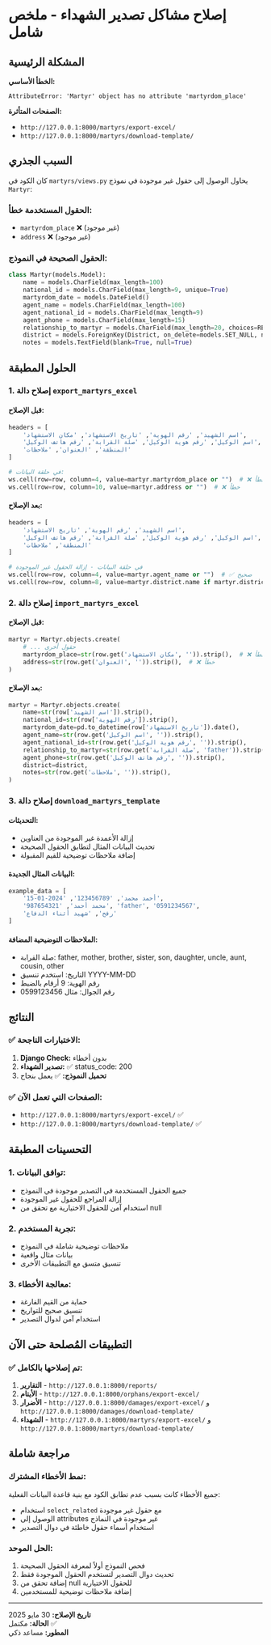 # إصلاح مشاكل تصدير الشهداء - ملخص شامل

## المشكلة الرئيسية

**الخطأ الأساسي:**
```
AttributeError: 'Martyr' object has no attribute 'martyrdom_place'
```

**الصفحات المتأثرة:**
- `http://127.0.0.1:8000/martyrs/export-excel/`
- `http://127.0.0.1:8000/martyrs/download-template/`

## السبب الجذري

كان الكود في `martyrs/views.py` يحاول الوصول إلى حقول غير موجودة في نموذج `Martyr`:

### الحقول المستخدمة خطأ:
- `martyrdom_place` ❌ (غير موجود)
- `address` ❌ (غير موجود)

### الحقول الصحيحة في النموذج:
```python
class Martyr(models.Model):
    name = models.CharField(max_length=100)
    national_id = models.CharField(max_length=9, unique=True)
    martyrdom_date = models.DateField()
    agent_name = models.CharField(max_length=100)
    agent_national_id = models.CharField(max_length=9)
    agent_phone = models.CharField(max_length=15)
    relationship_to_martyr = models.CharField(max_length=20, choices=RELATIONSHIP_CHOICES)
    district = models.ForeignKey(District, on_delete=models.SET_NULL, null=True)
    notes = models.TextField(blank=True, null=True)
```

## الحلول المطبقة

### 1. إصلاح دالة `export_martyrs_excel`

#### قبل الإصلاح:
```python
headers = [
    'اسم الشهيد', 'رقم الهوية', 'تاريخ الاستشهاد', 'مكان الاستشهاد',
    'اسم الوكيل', 'رقم هوية الوكيل', 'صلة القرابة', 'رقم هاتف الوكيل',
    'المنطقة', 'العنوان', 'ملاحظات'
]

# في حلقة البيانات:
ws.cell(row=row, column=4, value=martyr.martyrdom_place or "")  # ❌ خطأ
ws.cell(row=row, column=10, value=martyr.address or "")  # ❌ خطأ
```

#### بعد الإصلاح:
```python
headers = [
    'اسم الشهيد', 'رقم الهوية', 'تاريخ الاستشهاد',
    'اسم الوكيل', 'رقم هوية الوكيل', 'صلة القرابة', 'رقم هاتف الوكيل',
    'المنطقة', 'ملاحظات'
]

# في حلقة البيانات - إزالة الحقول غير الموجودة
ws.cell(row=row, column=4, value=martyr.agent_name or "")  # ✅ صحيح
ws.cell(row=row, column=8, value=martyr.district.name if martyr.district else "")  # ✅ صحيح
```

### 2. إصلاح دالة `import_martyrs_excel`

#### قبل الإصلاح:
```python
martyr = Martyr.objects.create(
    # ... حقول أخرى
    martyrdom_place=str(row.get('مكان الاستشهاد', '')).strip(),  # ❌ خطأ
    address=str(row.get('العنوان', '')).strip(),  # ❌ خطأ
)
```

#### بعد الإصلاح:
```python
martyr = Martyr.objects.create(
    name=str(row['اسم الشهيد']).strip(),
    national_id=str(row['رقم الهوية']).strip(),
    martyrdom_date=pd.to_datetime(row['تاريخ الاستشهاد']).date(),
    agent_name=str(row.get('اسم الوكيل', '')).strip(),
    agent_national_id=str(row.get('رقم هوية الوكيل', '')).strip(),
    relationship_to_martyr=str(row.get('صلة القرابة', 'father')).strip().lower(),
    agent_phone=str(row.get('رقم هاتف الوكيل', '')).strip(),
    district=district,
    notes=str(row.get('ملاحظات', '')).strip(),
)
```

### 3. إصلاح دالة `download_martyrs_template`

#### التحديثات:
- إزالة الأعمدة غير الموجودة من العناوين
- تحديث البيانات المثال لتطابق الحقول الصحيحة
- إضافة ملاحظات توضيحية للقيم المقبولة

#### البيانات المثال الجديدة:
```python
example_data = [
    'أحمد محمد', '123456789', '2024-01-15',
    'محمد أحمد', '987654321', 'father', '0591234567',
    'رفح', 'شهيد أثناء الدفاع'
]
```

#### الملاحظات التوضيحية المضافة:
- صلة القرابة: father, mother, brother, sister, son, daughter, uncle, aunt, cousin, other
- التاريخ: استخدم تنسيق YYYY-MM-DD
- رقم الهوية: 9 أرقام بالضبط
- رقم الجوال: مثال 0599123456

## النتائج

### ✅ الاختبارات الناجحة:

1. **Django Check:** بدون أخطاء
2. **تصدير الشهداء:** ✅ status_code: 200
3. **تحميل النموذج:** ✅ يعمل بنجاح

### ✅ الصفحات التي تعمل الآن:

- `http://127.0.0.1:8000/martyrs/export-excel/` ✅
- `http://127.0.0.1:8000/martyrs/download-template/` ✅

## التحسينات المطبقة

### 1. توافق البيانات:
- جميع الحقول المستخدمة في التصدير موجودة في النموذج
- إزالة المراجع للحقول غير الموجودة
- استخدام آمن للحقول الاختيارية مع تحقق من null

### 2. تجربة المستخدم:
- ملاحظات توضيحية شاملة في النموذج
- بيانات مثال واقعية
- تنسيق متسق مع التطبيقات الأخرى

### 3. معالجة الأخطاء:
- حماية من القيم الفارغة
- تنسيق صحيح للتواريخ
- استخدام آمن لدوال التصدير

## التطبيقات المُصلحة حتى الآن

### ✅ تم إصلاحها بالكامل:
1. **التقارير** - `http://127.0.0.1:8000/reports/`
2. **الأيتام** - `http://127.0.0.1:8000/orphans/export-excel/`
3. **الأضرار** - `http://127.0.0.1:8000/damages/export-excel/` و `http://127.0.0.1:8000/damages/download-template/`
4. **الشهداء** - `http://127.0.0.1:8000/martyrs/export-excel/` و `http://127.0.0.1:8000/martyrs/download-template/`

## مراجعة شاملة

### نمط الأخطاء المشترك:
جميع الأخطاء كانت بسبب عدم تطابق الكود مع بنية قاعدة البيانات الفعلية:
- استخدام `select_related` مع حقول غير موجودة
- الوصول إلى attributes غير موجودة في النماذج
- استخدام أسماء حقول خاطئة في دوال التصدير

### الحل الموحد:
1. فحص النموذج أولاً لمعرفة الحقول الصحيحة
2. تحديث دوال التصدير لتستخدم الحقول الموجودة فقط
3. إضافة تحقق من null للحقول الاختيارية
4. إضافة ملاحظات توضيحية للمستخدمين

---

**تاريخ الإصلاح:** 30 مايو 2025  
**الحالة:** مكتمل ✅  
**المطور:** مساعد ذكي 